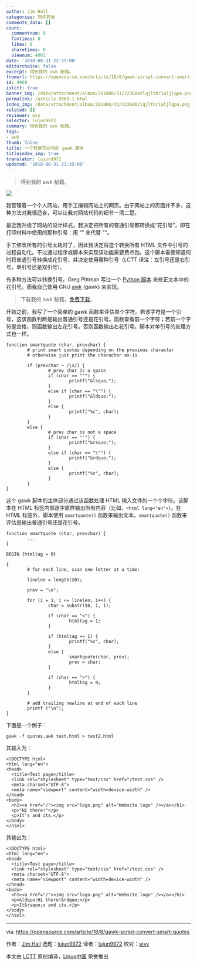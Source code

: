 ```yaml
---
author: Jim Hall
categories: 软件开发
comments_data: []
count:
  commentnum: 0
  favtimes: 0
  likes: 0
  sharetimes: 0
  viewnum: 4001
date: '2018-08-31 22:35:00'
editorchoice: false
excerpt: 得到我的 awk 秘籍。
fromurl: https://opensource.com/article/18/8/gawk-script-convert-smart-quotes
id: 9969
islctt: true
banner_img: /data/attachment/album/201808/31/223600zlqjltbr1aljlqpa.png
permalink: /article-9969-1.html
index_img: /data/attachment/album/201808/31/223600zlqjltbr1aljlqpa.png.thumb.jpg
related: []
reviewer: wxy
selector: lujun9972
summary: 得到我的 awk 秘籍。
tags:
- awk
thumb: false
title: 一个转换花引号的 gawk 脚本
titleindex_img: true
translator: lujun9972
updated: '2018-08-31 22:35:00'
---
```



> 
> 得到我的 awk 秘籍。
> 
> 
> 


![](/data/attachment/album/201808/31/223600zlqjltbr1aljlqpa.png)


我管理着一个个人网站，用手工编辑网站上的网页。由于网站上的页面并不多，这种方法对我很适合，可以让我对网站代码的细节一清二楚。


最近我升级了网站的设计样式，我决定把所有的普通引号都转换成“花引号”，即在打印材料中使用的那种引号：用 “” 来代替 ""。


手工修改所有的引号太耗时了，因此我决定将这个转换所有 HTML 文件中引号的过程自动化。不过通过程序或脚本来实现该功能需要费点劲。这个脚本需要知道何时将普通引号转换成花引号，并决定使用哪种引号（LCTT 译注：左引号还是右引号，单引号还是双引号）。


有多种方法可以转换引号。Greg Pittman 写过一个 [Python 脚本](https://opensource.com/article/17/3/python-scribus-smart-quotes) 来修正文本中的花引号。而我自己使用 GNU [awk](https://opensource.com/downloads/cheat-sheet-awk-features) (gawk) 来实现。



> 
> 下载我的 awk 秘籍。[免费下载](https://opensource.com/downloads/cheat-sheet-awk-features)。
> 
> 
> 


开始之前，我写了一个简单的 gawk 函数来评估单个字符。若该字符是一个引号，这该函数判断是输出普通引号还是花引号。函数查看前一个字符；若前一个字符是空格，则函数输出左花引号。否则函数输出右花引号。脚本对单引号的处理方式也一样。



```
function smartquote (char, prevchar) {
        # print smart quotes depending on the previous character
        # otherwise just print the character as-is

        if (prevchar ~ /\s/) {
                # prev char is a space
                if (char == "'") {
                        printf("&lsquo;");
                }
                else if (char == "\"") {
                        printf("&ldquo;");
                }
                else {
                        printf("%c", char);
                }
        }
        else {
                # prev char is not a space
                if (char == "'") {
                        printf("&rsquo;");
                }
                else if (char == "\"") {
                        printf("&rdquo;");
                }
                else {
                        printf("%c", char);
                }
        }
}
```

这个 gawk 脚本的主体部分通过该函数处理 HTML 输入文件的一个个字符。该脚本在 HTML 标签内部逐字原样输出所有内容（比如，`<html lang="en">`）。在 HTML 标签外，脚本使用 `smartquote()` 函数来输出文本。`smartquote()` 函数来评估是输出普通引号还是花引号。



```
function smartquote (char, prevchar) {
        ...
}

BEGIN {htmltag = 0}

{
        # for each line, scan one letter at a time:

        linelen = length($0);

        prev = "\n";

        for (i = 1; i <= linelen; i++) {
                char = substr($0, i, 1);

                if (char == "<") {
                        htmltag = 1;
                }

                if (htmltag == 1) {
                        printf("%c", char);
                }
                else {
                        smartquote(char, prev);
                        prev = char;
                }

                if (char == ">") {
                        htmltag = 0;
                }
        }

        # add trailing newline at end of each line
        printf ("\n");
}
```

下面是一个例子：



```
gawk -f quotes.awk test.html > test2.html
```

其输入为：



```
<!DOCTYPE html>
<html lang="en">
<head>
  <title>Test page</title>
  <link rel="stylesheet" type="text/css" href="/test.css" />
  <meta charset="UTF-8">
  <meta name="viewport" content="width=device-width" />
</head>
<body>
  <h1><a href="/"><img src="logo.png" alt="Website logo" /></a></h1>
  <p>"Hi there!"</p>
  <p>It's and its.</p>
</body>
</html>
```

其输出为：



```
<!DOCTYPE html>
<html lang="en">
<head>
  <title>Test page</title>
  <link rel="stylesheet" type="text/css" href="/test.css" />
  <meta charset="UTF-8">
  <meta name="viewport" content="width=device-width" />
</head>
<body>
  <h1><a href="/"><img src="logo.png" alt="Website logo" /></a></h1>
  <p>&ldquo;Hi there!&rdquo;</p>
  <p>It&rsquo;s and its.</p>
</body>
</html>
```



---


via: <https://opensource.com/article/18/8/gawk-script-convert-smart-quotes>


作者：[Jim Hall](https://opensource.com/users/jim-hall) 选题：[lujun9972](https://github.com/lujun9972) 译者：[lujun9972](https://github.com/lujun9972) 校对：[wxy](https://github.com/wxy)


本文由 [LCTT](https://github.com/LCTT/TranslateProject) 原创编译，[Linux中国](https://linux.cn/) 荣誉推出